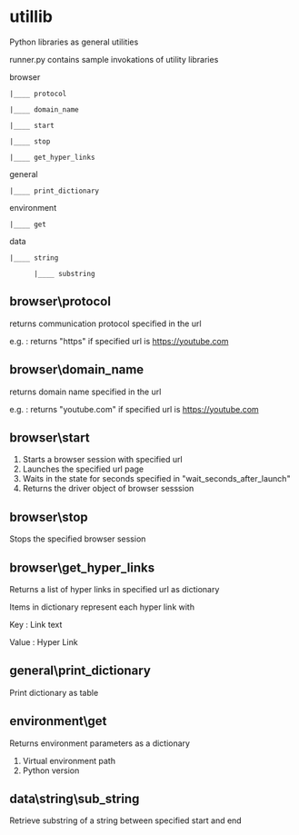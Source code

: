 # utillib

Python libraries as general utilities

runner.py contains sample invokations of utility libraries

browser

    |____ protocol

    |____ domain_name

    |____ start

    |____ stop

    |____ get_hyper_links

general

    |____ print_dictionary

environment

    |____ get

data

    |____ string

          |____ substring

## browser\protocol

returns communication protocol specified in the url

e.g. : returns "https" if specified url is <https://youtube.com>

## browser\domain_name

returns domain name specified in the url

e.g. : returns "youtube.com" if specified url is <https://youtube.com>

## browser\start

1. Starts a browser session with specified url
2. Launches the specified url page
3. Waits in the state for seconds specified in "wait_seconds_after_launch"
4. Returns the driver object of browser sesssion

## browser\stop

Stops the specified browser session

## browser\get_hyper_links

Returns a list of hyper links in specified url as dictionary

Items in dictionary represent each hyper link with

Key : Link text

Value : Hyper Link

## general\print_dictionary

Print dictionary as table

## environment\get

Returns environment parameters as a dictionary

1. Virtual environment path
2. Python version

## data\string\sub_string

Retrieve substring of a string between specified start and end